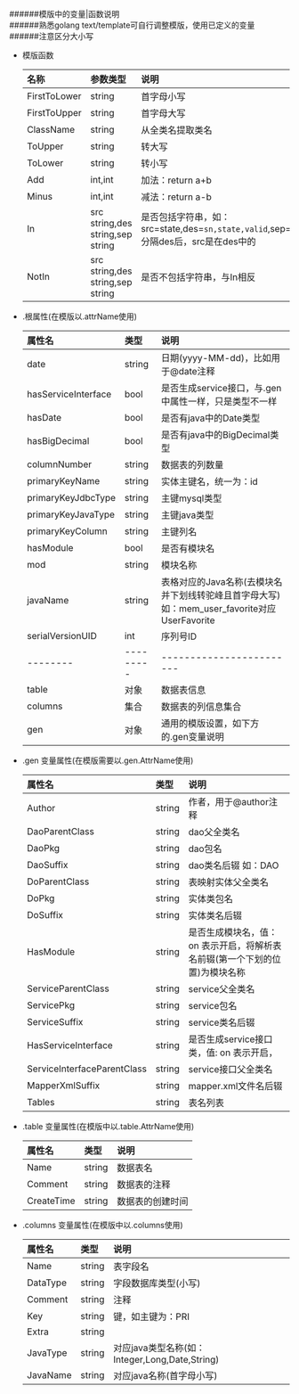 ######模版中的变量|函数说明  
######熟悉golang text/template可自行调整模版，使用已定义的变量  
######注意区分大小写  

+ 模版函数

    |名称| 参数类型 | 说明|  
    | :---- | :---- | :---- |  
    | FirstToLower |  string | 首字母小写 |  
    | FirstToUpper |  string | 首字母大写 |   
    | ClassName |  string | 从全类名提取类名 |   
    | ToUpper |  string | 转大写 |   
    | ToLower |  string | 转小写 |   
    | Add |  int,int | 加法：return a+b |   
    | Minus |  int,int | 减法：return a-b |   
    | In |  src string,des string,sep string | 是否包括字符串，如：src=state,des=`sn,state,valid`,sep=`,` 分隔des后，src是在des中的|   
    | NotIn |  src string,des string,sep string | 是否不包括字符串，与In相反 |   

+ .根属性(在模版以.attrName使用)

    |属性名| 类型 | 说明|
    | :---- | :---- | :---- |
    | date |  string | 日期(yyyy-MM-dd)，比如用于@date注释 | 
    | hasServiceInterface |  bool | 是否生成service接口，与.gen中属性一样，只是类型不一样 | 
    | hasDate |  bool | 是否有java中的Date类型 | 
    | hasBigDecimal |  bool | 是否有java中的BigDecimal类型 | 
    | columnNumber |  string | 数据表的列数量 | 
    | primaryKeyName |  string | 实体主键名，统一为：id | 
    | primaryKeyJdbcType |  string | 主键mysql类型 | 
    | primaryKeyJavaType |  string | 主键java类型 | 
    | primaryKeyColumn |  string | 主键列名 | 
    | hasModule |  bool | 是否有模块名 | 
    | mod |  string | 模块名称 |
    | javaName |  string | 表格对应的Java名称(去模块名并下划线转驼峰且首字母大写)如：mem_user_favorite对应 UserFavorite | 
    | serialVersionUID |  int | 序列号ID | 
    | -------- | --------- | ------------------------ |   
    | table |  对象 | 数据表信息 | 
    | columns | 集合 | 数据表的列信息集合 | 
    | gen |  对象 | 通用的模版设置，如下方的.gen变量说明 | 

+ .gen 变量属性(在模版需要以.gen.AttrName使用)  

    |属性名| 类型 | 说明|  
    | :---- | :---- | :---- |
    | Author|  string |  作者，用于@author注释 |      
    | DaoParentClass|  string | dao父全类名 | 
    | DaoPkg|  string | dao包名 | 
    | DaoSuffix |  string | dao类名后辍 如：DAO| 
    | DoParentClass |  string | 表映射实体父全类名 | 
    | DoPkg |  string | 实体类包名 | 
    | DoSuffix |  string | 实体类名后辍 | 
    | HasModule |  string | 是否生成模块名，值：on 表示开启，将解析表名前辍(第一个下划的位置)为模块名称 |                                       
    | ServiceParentClass |  string | service父全类名 |  
    | ServicePkg |  string | service包名 | 
    | ServiceSuffix |  string | service类名后辍 | 
    | HasServiceInterface |  string | 是否生成service接口类，值: on 表示开启， | 
    | ServiceInterfaceParentClass |  string | service接口父全类名 | 
    | MapperXmlSuffix |  string | mapper.xml文件名后辍 | 
    | Tables |  string | 表名列表 | 
    
+ .table 变量属性(在模版中以.table.AttrName使用)
    
    |属性名| 类型 | 说明|  
    | :---- | :---- | :---- | 
    | Name |  string | 数据表名 | 
    | Comment |  string | 数据表的注释 | 
    | CreateTime |  string | 数据表的创建时间 | 

+ .columns 变量属性(在模版中以.columns使用)
    
    |属性名| 类型 | 说明|  
    | :---- | :---- | :---- | 
    | Name |  string | 表字段名 | 
    | DataType |  string | 字段数据库类型(小写) | 
    | Comment |  string | 注释 | 
    | Key |  string | 键，如主键为：PRI | 
    | Extra |  string |  | 
    | JavaType |  string | 对应java类型名称(如：Integer,Long,Date,String) | 
    | JavaName |  string | 对应java名称(首字母小写) | 
    